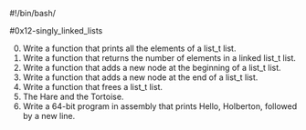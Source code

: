 #!/bin/bash/

#0x12-singly_linked_lists

0. Write a function that prints all the elements of a list_t list.
1. Write a function that returns the number of elements in a linked list_t list.
2. Write a function that adds a new node at the beginning of a list_t list.
3. Write a function that adds a new node at the end of a list_t list.
4. Write a function that frees a list_t list.
5. The Hare and the Tortoise.
6. Write a 64-bit program in assembly that prints Hello, Holberton, followed by a new line.

